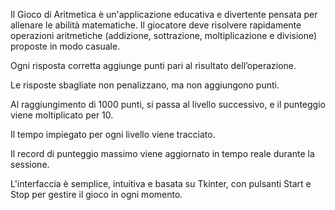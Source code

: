 Il Gioco di Aritmetica è un'applicazione educativa e divertente pensata per allenare le abilità matematiche. Il giocatore deve risolvere rapidamente operazioni aritmetiche (addizione, sottrazione, moltiplicazione e divisione) proposte in modo casuale.

Ogni risposta corretta aggiunge punti pari al risultato dell’operazione.

Le risposte sbagliate non penalizzano, ma non aggiungono punti.

Al raggiungimento di 1000 punti, si passa al livello successivo, e il punteggio viene moltiplicato per 10.

Il tempo impiegato per ogni livello viene tracciato.

Il record di punteggio massimo viene aggiornato in tempo reale durante la sessione.

L'interfaccia è semplice, intuitiva e basata su Tkinter, con pulsanti Start e Stop per gestire il gioco in ogni momento.
